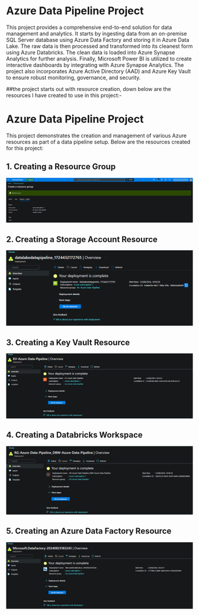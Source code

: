 # Azure Data Pipeline Project
This project provides a comprehensive end-to-end solution for data management and analytics. It starts by ingesting data from an on-premise SQL Server database using Azure Data Factory and storing it in Azure Data Lake. The raw data is then processed and transformed into its cleanest form using Azure Databricks. The clean data is loaded into Azure Synapse Analytics for further analysis. Finally, Microsoft Power BI is utilized to create interactive dashboards by integrating with Azure Synapse Analytics. The project also incorporates Azure Active Directory (AAD) and Azure Key Vault to ensure robust monitoring, governance, and security.


##the project starts out with resource creation, down below are the resources I have created to use in this project:-
# Azure Data Pipeline Project

This project demonstrates the creation and management of various Azure resources as part of a data pipeline setup. Below are the resources created for this project:

## 1. Creating a Resource Group
![Creating Resource Group](https://github.com/shamsaravaiah/Azure-Data-Pipeline/blob/main/Screen%20shots/creating%20resource%20group.png)

## 2. Creating a Storage Account Resource
![Created Storage Account Resource](https://github.com/shamsaravaiah/Azure-Data-Pipeline/blob/main/Screen%20shots/created%20storage%20account%20resource.png)

## 3. Creating a Key Vault Resource
![Created Key Vault Resource](https://github.com/shamsaravaiah/Azure-Data-Pipeline/blob/main/Screen%20shots/created%20key%20vault%20resource.png)

## 4. Creating a Databricks Workspace
![Created Databricks Workspace](https://github.com/shamsaravaiah/Azure-Data-Pipeline/blob/main/Screen%20shots/created%20Databricks%20workspace.png)

## 5. Creating an Azure Data Factory Resource
![Created Azure Data Factory Resource](https://github.com/shamsaravaiah/Azure-Data-Pipeline/blob/main/Screen%20shots/created%20ADF%20resource.png)

